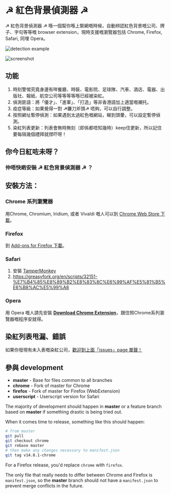 # ☭ 紅色背景偵測器 ☭

☭ 紅色背景偵測器 ☭ 喺一個幫你喺上緊網嘅時候，自動辨認紅色背景嘅公司、牌子、字句等等嘅 browser extension，現時支援嘅瀏覽器包括 Chrome, Firefox, Safari, 同埋 Opera。

![detection example](https://i.imgur.com/3faBIml.png)

![screenshot](https://i.imgur.com/GVvPpJ1.png)

## 功能

1. 時刻警惕究竟身邊有咩餐廳、時裝、電影院、足球隊、汽車、酒店、電器、出版社、報紙、航空公司等等等等喺已經被染紅。
2. 偵測匪語：將「優才」、「進軍」、「打造」等非香港語加上適當嘅襯托。
3. 疫症等級：如果覺得一對 ☭鐮刀斧頭☭ 唔夠，可以自行調整。
4. 按照網址暫停偵測：如果遇到太過紅色嘅網站，睇到頭暈，可以設定暫停偵測。
5. 染紅列表更新：列表會無時無刻（即係都唔知幾時）keep住更新，所以記住要每隔幾個禮拜就㩒吓呀！

## 你今日紅咗未呀？

### 仲唔快啲安裝 ☭ 紅色背景偵測器 ☭ ？

## 安裝方法：

### Chrome 系列瀏覽器

用Chrome, Chromium, Iridium, 或者 Vivaldi 嘅人可以到 [Chrome Web Store 下載](https://chrome.google.com/webstore/detail/%E7%B4%85%E8%89%B2%E8%83%8C%E6%99%AF%E5%81%B5%E6%B8%AC%E5%99%A8/beobjkighjdobeabbhjknckbmdjggocb/)。

### Firefox

到 [Add-ons for Firefox 下載](https://addons.mozilla.org/en-GB/firefox/addon/%E7%B4%85%E8%89%B2%E8%83%8C%E6%99%AF%E5%81%B5%E6%B8%AC%E5%99%A8/)。

### Safari

1. 安裝 [TamperMonkey](https://tampermonkey.net/?browser=safari)
2. https://greasyfork.org/en/scripts/32151-%E7%B4%85%E8%89%B2%E8%83%8C%E6%99%AF%E5%81%B5%E6%B8%AC%E5%99%A8

### Opera

用 Opera 嘅人請先安裝 **[Download Chrome Extension](https://addons.opera.com/en/extensions/details/download-chrome-extension-9/?display=en)**，跟住照Chrome系列瀏覽器嘅程序安就得。

## 染紅列表甩漏、錯誤

如果你發現有未入表嘅染紅公司，[歡迎到上面「issues」page 單聲！](https://github.com/RedDetectorDev/RedDetector/issues)

## 參與 development

* **master**      - Base for files common to all branches
* **chrome**      - Fork of master for Chrome 
* **firefox**     - Fork of master for Firefox (WebExtension)
* **userscript**  - Userscript version for Safari

The majority of development should happen in **master** or a feature branch based on **master**
if something drastic is being tried out.

When it comes time to release, something like this should happen:

```sh
# from master
git pull
git checkout chrome
git rebase master
# then make any changes necessary to manifest.json
git tag v14.8.1-chrome
```

For a Firefox release, you'd replace `chrome` with `firefox`.

The only file that really needs to differ between Chrome and Firefox is
`manifest.json`, so the **master** branch should not have a `manifest.json` to prevent merge conflicts in the future.

